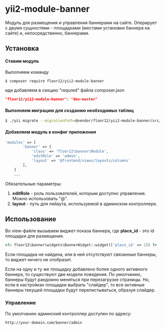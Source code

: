 # yii2-module-banner
Модуль для размещения и управления баннерами на сайте. Оперирует с двумя сущностями - площадками (местами установки баннера на сайте) и, непосредственно, баннерами.


Установка
------------

#### Ставим модуль

Выполняем команду
```bash
$ composer require floor12/yii2-module-banner
```

иди добавляем в секцию "requred" файла composer.json
```json
"floor12/yii2-module-banner": "dev-master"
```


#### Выполняем миграцию для созданию необходимых таблиц
```bash
$ ./yii migrate --migrationPath=@vendor/floor12/yii2-module-banner/src/
```

#### Добавляем модуль в конфиг приложения
```php  
'modules' => [
        'banner' => [
            'class' => 'floor12\banner\Module',
            'editRole' => 'admin',
            'layout' => '@frontend/views/layouts/columns'
        ],
    ]
    ...
```

Обязательные параметры:

1. **editRole** - роль пользователей, которым доступно управление. Можно использовать "@".
2. **layout** - путь для лейаута, используемой в админском контроллере.

Использование
-----
Во view-файле вызываем виджет показа баннера, где **place_id** - это id площадки для размещения. 


```php  
<?= floor12\banner\widgets\BannerWidget::widget(['place_id' => 1]) ?>
```

Если площадка не найдена, или в ней отсутствуют связанные баннеры, то виджет ничего не отобразит.

Если на одну и ту же площадку добавлено более одного активного баннера, то существуют две модели поведения.
По умолчанию, баннеры будут рандомно меняться при перезагрузке страницы. Но, если в настройках площадки выбрать 
"слайдер", то все активные баннеры текущей площадки будут перелистываться, образуя слайдер.

### Управление

По умолчанию админский контроллер доступен по адресу:
```
http://your-domain.com/banner/admin
```


